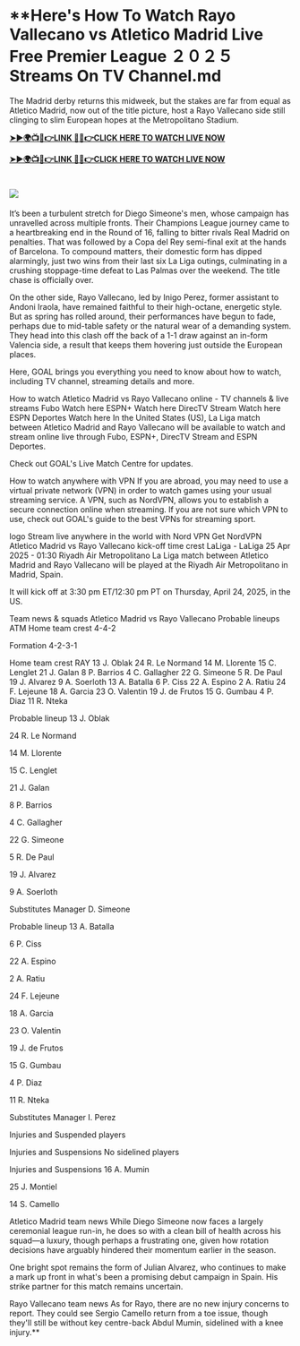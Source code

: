 # **Here's How To Watch Rayo Vallecano vs Atletico Madrid Live Free Premier League ２０２５ Streams On TV Channel.md

The Madrid derby returns this midweek, but the stakes are far from equal as Atletico Madrid, now out of the title picture, host a Rayo Vallecano side still clinging to slim European hopes at the Metropolitano Stadium.


**[➤►🌍📺📱👉LINK 🔴✅👉CLICK HERE TO WATCH LIVE NOW](https://ultravibetv.com/soccer-trusthub/?VV)**

**[➤►🌍📺📱👉LINK 🔴✅👉CLICK HERE TO WATCH LIVE NOW](https://ultravibetv.com/soccer-trusthub/?VV)**

# [![](https://blogger.googleusercontent.com/img/b/R29vZ2xl/AVvXsEgw86QcRTQHa_0UF_R0Ce_BfmEP5mTpVruRVIlWCPMMqp8oWxkzZavuKovDSK7oHt7t7csMbgy3jKUoCHU7kED_YXGoogHBc3NxSi3Jurev7bBa3b51d-V1n3mFx857KlyS0FiziJpcUdJgJFovmDw3IASQPNDjw8eVi3p9JbVffFfUQEfkj3-qYllz/s686/soccer.gif)](https://ultravibetv.com/soccer-trusthub/?VV)


It’s been a turbulent stretch for Diego Simeone's men, whose campaign has unravelled across multiple fronts. Their Champions League journey came to a heartbreaking end in the Round of 16, falling to bitter rivals Real Madrid on penalties. That was followed by a Copa del Rey semi-final exit at the hands of Barcelona. To compound matters, their domestic form has dipped alarmingly, just two wins from their last six La Liga outings, culminating in a crushing stoppage-time defeat to Las Palmas over the weekend. The title chase is officially over.

On the other side, Rayo Vallecano, led by Inigo Perez, former assistant to Andoni Iraola, have remained faithful to their high-octane, energetic style. But as spring has rolled around, their performances have begun to fade, perhaps due to mid-table safety or the natural wear of a demanding system. They head into this clash off the back of a 1-1 draw against an in-form Valencia side, a result that keeps them hovering just outside the European places.

Here, GOAL brings you everything you need to know about how to watch, including TV channel, streaming details and more.

How to watch Atletico Madrid vs Rayo Vallecano online - TV channels & live streams
	Fubo	Watch here
	ESPN+	Watch here
	DirecTV Stream	Watch here
	ESPN Deportes	Watch here
In the United States (US), La Liga match between Atletico Madrid and Rayo Vallecano will be available to watch and stream online live through Fubo, ESPN+, DirecTV Stream and ESPN Deportes.

Check out GOAL's Live Match Centre for updates.

How to watch anywhere with VPN
If you are abroad, you may need to use a virtual private network (VPN) in order to watch games using your usual streaming service. A VPN, such as NordVPN, allows you to establish a secure connection online when streaming. If you are not sure which VPN to use, check out GOAL's guide to the best VPNs for streaming sport.

logo
Stream live anywhere in the world with Nord VPN
Get NordVPN
Atletico Madrid vs Rayo Vallecano kick-off time
crest
LaLiga - LaLiga
25 Apr 2025 - 01:30
Riyadh Air Metropolitano
La Liga match between Atletico Madrid and Rayo Vallecano will be played at the Riyadh Air Metropolitano in Madrid, Spain.

It will kick off at 3:30 pm ET/12:30 pm PT on Thursday, April 24, 2025, in the US.

Team news & squads
Atletico Madrid vs Rayo Vallecano Probable lineups
ATM
Home team crest
4-4-2

Formation
4-2-3-1

Home team crest
RAY
13
J. Oblak
24
R. Le Normand
14
M. Llorente
15
C. Lenglet
21
J. Galan
8
P. Barrios
4
C. Gallagher
22
G. Simeone
5
R. De Paul
19
J. Alvarez
9
A. Soerloth
13
A. Batalla
6
P. Ciss
22
A. Espino
2
A. Ratiu
24
F. Lejeune
18
A. Garcia
23
O. Valentin
19
J. de Frutos
15
G. Gumbau
4
P. Diaz
11
R. Nteka

Probable lineup
13
J. Oblak

24
R. Le Normand

14
M. Llorente

15
C. Lenglet

21
J. Galan

8
P. Barrios

4
C. Gallagher

22
G. Simeone

5
R. De Paul

19
J. Alvarez

9
A. Soerloth

Substitutes
Manager
D. Simeone


Probable lineup
13
A. Batalla

6
P. Ciss

22
A. Espino

2
A. Ratiu

24
F. Lejeune

18
A. Garcia

23
O. Valentin

19
J. de Frutos

15
G. Gumbau

4
P. Diaz

11
R. Nteka

Substitutes
Manager
I. Perez

Injuries and Suspended players

Injuries and Suspensions
No sidelined players

Injuries and Suspensions
16
A. Mumin

25
J. Montiel

14
S. Camello

Atletico Madrid team news
While Diego Simeone now faces a largely ceremonial league run-in, he does so with a clean bill of health across his squad—a luxury, though perhaps a frustrating one, given how rotation decisions have arguably hindered their momentum earlier in the season.

One bright spot remains the form of Julian Alvarez, who continues to make a mark up front in what's been a promising debut campaign in Spain. His strike partner for this match remains uncertain.

Rayo Vallecano team news
As for Rayo, there are no new injury concerns to report. They could see Sergio Camello return from a toe issue, though they'll still be without key centre-back Abdul Mumin, sidelined with a knee injury.**
